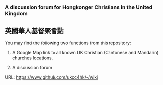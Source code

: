### A discussion forum for Hongkonger Christians in the United Kingdom

## 英國華人基督聚會點

You may find the following two functions from this repository:

1. A Google Map link to all known UK Christian (Cantonese and Mandarin) churches locations.

2. A discussion forum

URL: https://www.github.com/ukcc4hk/-/wiki
